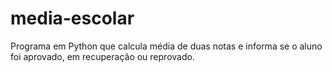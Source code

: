 # media-escolar
Programa em Python que calcula média de duas notas e informa se o aluno foi aprovado, em recuperação ou reprovado.

